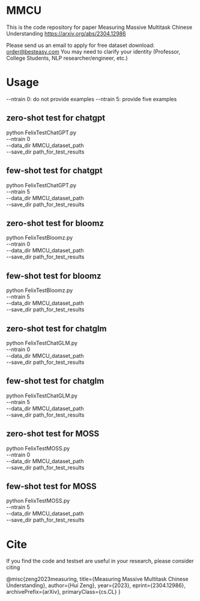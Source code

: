 # MMCU

This is the code repository for paper Measuring Massive Multitask Chinese Understanding https://arxiv.org/abs/2304.12986

Please send us an email to apply for free dataset download: order@besteasy.com
You may need to clarify your identity (Professor, College Students, NLP researcher/engineer, etc.)

# Usage

--ntrain 0: do not provide examples
--ntrain 5: provide five examples

## zero-shot test for chatgpt
python FelixTestChatGPT.py \
 --ntrain 0  \
 --data_dir MMCU_dataset_path  \
 --save_dir path_for_test_results

## few-shot test for chatgpt
python FelixTestChatGPT.py \
 --ntrain 5  \
 --data_dir MMCU_dataset_path  \
 --save_dir path_for_test_results

## zero-shot test for bloomz
python FelixTestBloomz.py \
 --ntrain 0  \
 --data_dir MMCU_dataset_path  \
 --save_dir path_for_test_results
 
## few-shot test for bloomz
python FelixTestBloomz.py \
 --ntrain 5  \
 --data_dir MMCU_dataset_path  \
 --save_dir path_for_test_results

## zero-shot test for chatglm
python FelixTestChatGLM.py \
 --ntrain 0  \
 --data_dir MMCU_dataset_path  \
 --save_dir path_for_test_results

## few-shot test for chatglm
python FelixTestChatGLM.py \
 --ntrain 5  \
 --data_dir MMCU_dataset_path  \
 --save_dir path_for_test_results

## zero-shot test for MOSS
python FelixTestMOSS.py \
 --ntrain 0  \
 --data_dir MMCU_dataset_path  \
 --save_dir path_for_test_results
 
## few-shot test for MOSS
python FelixTestMOSS.py \
 --ntrain 5  \
 --data_dir MMCU_dataset_path  \
 --save_dir path_for_test_results

# Cite
If you find the code and testset are useful in your research, please consider citing

@misc{zeng2023measuring,
      title={Measuring Massive Multitask Chinese Understanding}, 
      author={Hui Zeng},
      year={2023},
      eprint={2304.12986},
      archivePrefix={arXiv},
      primaryClass={cs.CL}
}
